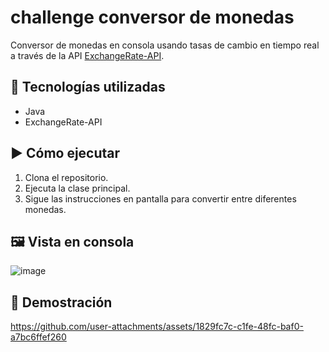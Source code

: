 # challenge conversor de monedas

Conversor de monedas en consola usando tasas de cambio en tiempo real a través de la API [ExchangeRate-API](https://www.exchangerate-api.com/).

## 🚀 Tecnologías utilizadas
- Java
- ExchangeRate-API

## ▶️ Cómo ejecutar
1. Clona el repositorio.
2. Ejecuta la clase principal.
3. Sigue las instrucciones en pantalla para convertir entre diferentes monedas.

## 🖼️ Vista en consola

![image](https://github.com/user-attachments/assets/603c8b97-2072-4f24-a650-87583e3f45ec)


## 🎥 Demostración

https://github.com/user-attachments/assets/1829fc7c-c1fe-48fc-baf0-a7bc6ffef260

